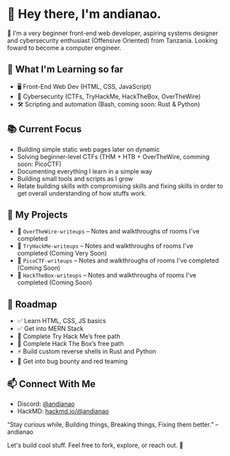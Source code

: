 # 👋 Hey there, I'm andianao.

🧠 I'm a very beginner front-end web developer, aspiring systems designer and cybersecurity enthusiast (Offensive Oriented) from Tanzania. Looking foward to become a computer engineer.

## 🚀 What I'm Learning so far
- 🖥️ Front-End Web Dev (HTML, CSS, JavaScript)
- 🔐 Cybersecurity (CTFs, TryHackMe, HackTheBox, OverTheWire)
- 🛠️ Scripting and automation (Bash, coming soon: Rust & Python)

## 📚 Current Focus
- Building simple static web pages later on dynamic
- Solving beginner-level CTFs (THM + HTB + OverTheWire, comming soon: PicoCTF)
- Documenting everything I learn in a simple way
- Building small tools and scripts as I grow
- Relate building skills with compromising skills and fixing skills in order to get overall understanding of how stuffs work.

## 🧰 My Projects
<!-- 
- 🔧 `auto-ctf-lab` – A Bash script to spin up vulnerable labs and log progress
- 📘 `html-css-js-projects` – Mini frontend projects I'm building
-->
- 🧾 `OverTheWire-writeups` – Notes and walkthroughs of rooms I've completed
- 🧾 `TryHackMe-writeups` – Notes and walkthroughs of rooms I've completed (Coming Very Soon)
- 🧾 `PicoCTF-writeups` – Notes and walkthroughs of rooms I've completed (Coming Soon)
- 🧾 `HackTheBox-writeups` – Notes and walkthroughs of rooms I've completed (Coming Soon)

## 🌱 Roadmap
- ✅ Learn HTML, CSS, JS basics
- ✅ Get into MERN Stack
- 🔄 Complete Try Hack Me’s free path
- 🔄 Complete Hack The Box’s free path
- ⚡ Build custom reverse shells in Rust and Python
- 🎯 Get into bug bounty and red teaming

## 📫 Connect With Me
<!-- 
- Twitter: [@andianao](https://twitter.com/andianao)

- Medium: [@andianao](https://medium.com/andianao)
- Dev: [@andianao](https://dev.com/andianao)
- Youtube: [@andianao](https://youtube.com/andianao)
- Twitch: [@andianao](https://twitch.com/andianao)
- FaceBook: [@andianao](https://facebook.com/andianao)
- Instagram: [@andianao](https://instagram.com/andianao)
- TikTok: [@andianao](https://tiktok.com/andianao)
-->
- Discord: [@andianao](https://discord.com/andianao)
- HackMD: [hackmd.io/@andianao](https://hackmd.io/@andianao)

“Stay curious while, Building things, Breaking things, Fixing them better.” – andianao

Let's build cool stuff. Feel free to fork, explore, or reach out. 🚀
